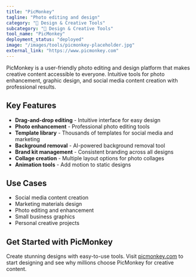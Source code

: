 ```yaml
---
title: "PicMonkey"
tagline: "Photo editing and design"
category: "🎨 Design & Creative Tools"
subcategory: "🎨 Design & Creative Tools"
tool_name: "PicMonkey"
deployment_status: "deployed"
image: "/images/tools/picmonkey-placeholder.jpg"
external_link: "https://www.picmonkey.com"
---
```

PicMonkey is a user-friendly photo editing and design platform that makes creative content accessible to everyone. Intuitive tools for photo enhancement, graphic design, and social media content creation with professional results.

## Key Features

- **Drag-and-drop editing** - Intuitive interface for easy design
- **Photo enhancement** - Professional photo editing tools
- **Template library** - Thousands of templates for social media and marketing
- **Background removal** - AI-powered background removal tool
- **Brand kit management** - Consistent branding across all designs
- **Collage creation** - Multiple layout options for photo collages
- **Animation tools** - Add motion to static designs

## Use Cases

- Social media content creation
- Marketing materials design
- Photo editing and enhancement
- Small business graphics
- Personal creative projects

## Get Started with PicMonkey

Create stunning designs with easy-to-use tools. Visit [picmonkey.com](https://www.picmonkey.com) to start designing and see why millions choose PicMonkey for creative content.